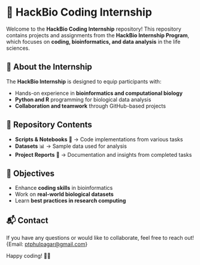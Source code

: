 # 🚀 HackBio Coding Internship  

Welcome to the **HackBio Coding Internship** repository! This repository contains projects and assignments from the **HackBio Internship Program**, which focuses on **coding, bioinformatics, and data analysis** in the life sciences.  

## 📌 About the Internship  
The **HackBio Internship** is designed to equip participants with:  

- Hands-on experience in **bioinformatics and computational biology**  
- **Python and R** programming for biological data analysis  
- **Collaboration and teamwork** through GitHub-based projects  

## 📂 Repository Contents  
- **Scripts & Notebooks** 📜 → Code implementations from various tasks  
- **Datasets** 📊 → Sample data used for analysis  
- **Project Reports** 📑 → Documentation and insights from completed tasks  

## 🎯 Objectives  
- Enhance **coding skills** in bioinformatics  
- Work on **real-world biological datasets**  
- Learn **best practices in research computing**  

## 📬 Contact  
If you have any questions or would like to collaborate, feel free to reach out!  
{Email: ptphulpagar@gmail.com}

Happy coding! 🚀🔬  
